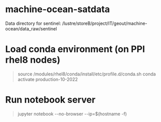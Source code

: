 # machine-ocean-satdata

Data directory for sentinel: /lustre/storeB/project/IT/geout/machine-ocean/data_raw/sentinel

# Load conda environment (on PPI rhel8 nodes)
> source /modules/rhel8/conda/install/etc/profile.d/conda.sh 
> conda activate production-10-2022

# Run notebook server
> jupyter notebook --no-browser --ip=$(hostname -f) 
